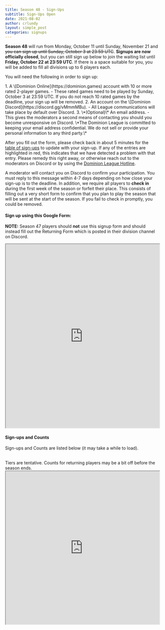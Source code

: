 ```yaml
---
title: Season 48 - Sign-Ups
subtitle: Sign-Ups Open
date: 2021-08-02
author: crlundy
layout: simple_post
categories: signups
---
```

**Season 48** will run from Monday, October 11 until Sunday, November 21 and ~~you can sign up until Sunday, October 3 at 23:59 UTC~~. **Signups are now officially closed**, but you can still sign up below to join the waiting list until **Friday, October 22 at 23:59 UTC**. If there is a space suitable for you, you will be added to fill all divisions up to 6 players each.

You will need the following in order to sign up:

<div class="instructions-div" markdown="1">
1. A \[Dominion Online](https://dominion.games) account with 10 or more rated 2-player games.
- These rated games need to be played by Sunday, October 3 at 23:59 UTC. If you do not reach 10 rated games by the deadline, your sign up will be removed.
2. An account on the \[Dominion Discord](https://discord.gg/vMmmMBu).
- All League communications will take place by default over Discord.
3. \*(Optional)\* An email address.
- This gives the moderators a second means of contacting you should you become unresponsive on Discord. \*The Dominion League is committed to keeping your email address confidential. We do not sell or provide your personal information to any third party.\*
</div>

After you fill out the form, please check back in about 5 minutes for the [table of sign-ups](#sign-ups-and-counts) to update with your sign-up. If any of the entries are highlighted in red, this indicates that we have detected a problem with that entry. Please remedy this right away, or otherwise reach out to the moderators on Discord or by using the [Dominion League Hotline](http://dominionleague.org/hotline).

A moderator will contact you on Discord to confirm your participation. You must reply to this message within 4-7 days depending on how close your sign-up is to the deadline. In addition, we require all players to **check in** during the first week of the season or forfeit their place. This consists of filling out a very short form to confirm that you plan to play the season that will be sent at the start of the season. If you fail to check in promptly, you could be removed.

#### Sign up using this Google Form:

**NOTE:** Season 47 players should **not** use this signup form and should instead fill out the Returning Form which is posted in their division channel on Discord.
<br>

<div class="sheets">

<iframe src="https://docs.google.com/forms/d/e/1FAIpQLSdOHgabwc3cp7u8i6R_uGuTK3OijRvNfyQsmMPrZWg3uOaqRw/viewform?embedded=true" width="100%" height="600">Loading…</iframe>
</div>

#### Sign-ups and Counts

Sign-ups and Counts are listed below (it may take a while to load).

<br>
Tiers are tentative. Counts for returning players may be a bit off before the season ends.

<div class="sheets">
  <iframe src="https://docs.google.com/spreadsheets/d/1tJ2nGFllNh_v2tr2fJsNOV1HHBcMtH1YuwAHshgzBfA/pubhtml" height="500" width="100%">Loading...</iframe>
</div>